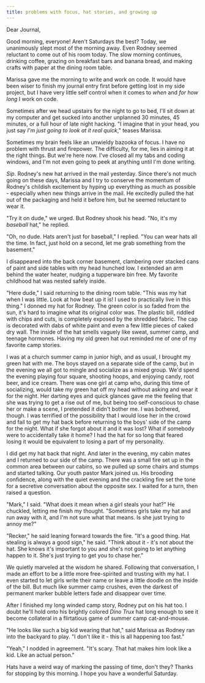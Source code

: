 ```yaml
---
title: problems with focus, hat stories, and growing up
---
```


Dear Journal,

Good morning, everyone!  Aren't Saturdays the best?  Today, we
unanimously slept most of the morning away.  Even Rodney seemed
reluctant to come out of his room today.  The slow morning continues,
drinking coffee, grazing on breakfast bars and banana bread, and
making crafts with paper at the dining room table.

Marissa gave me the morning to write and work on code.  It would have
been wiser to finish my journal entry first before getting lost in my
side project, but I have very little self control when it comes to
_when_ and _for how long_ I work on code.

Sometimes after we head upstairs for the night to go to bed, I'll sit
down at my computer and get sucked into another unplanned 30 minutes,
45 minutes, or a full hour of late night hacking.  "I imagine that in
your head, you just say _I'm just going to look at it real quick_,"
teases Marissa.

Sometimes my brain feels like an unwieldy bazooka of focus.  I have no
problem with thrust and firepower.  The difficulty, for me, lies in
aiming it at the right things.  But we're here now.  I've closed all
my tabs and coding windows, and I'm not even going to peek at anything
until I'm done writing.

_Sip_.  Rodney's new hat arrived in the mail yesterday.  Since there's
not much going on these days, Marissa and I try to conserve the
momentum of Rodney's childish excitement by hyping up everything as
much as possible - especially when new things arrive in the mail.  He
excitedly pulled the hat out of the packaging and held it before him,
but he seemed reluctant to wear it.

"Try it on dude," we urged.  But Rodney shook his head.  "No, it's my
_baseball_ hat," he replied.

"Oh, no dude.  Hats aren't just for baseball," I replied.  "You can
wear hats all the time.  In fact, just hold on a second, let me grab
something from the basement."

I disappeared into the back corner basement, clambering over stacked
cans of paint and side tables with my head hunched low.  I extended an
arm behind the water heater, nudging a tupperware bin free.  My
favorite childhood hat was nested safely inside.

"Here dude," I said returning to the dining room table.  "This was my
hat when I was little.  Look at how beat up it is!  I used to
practically live in this thing."  I donned my hat for Rodney.  The
green color is so faded from the sun, it's hard to imagine what its
original color was.  The plastic bill, riddled with chips and cuts, is
completely exposed by the shredded fabric.  The cap is decorated with
dabs of white paint and even a few little pieces of caked dry wall.
The inside of the hat smells vaguely like sweat, summer camp, and
teenage hormones.  Having my old green hat out reminded me of one of
my favorite camp stories.

I was at a church summer camp in junior high, and as usual, I brought
my green hat with me.  The boys stayed on a separate side of the camp,
but in the evening we all got to mingle and socialize as a mixed
group.  We'd spend the evening playing four square, shooting hoops,
and enjoying candy, root beer, and ice cream.  There was one girl at
camp who, during this time of socializing, would take my green hat off
my head without asking and wear it for the night.  Her darting eyes
and quick glances gave me the feeling that she was trying to get a
rise out of me, but being too self-conscious to chase her or make a
scene, I pretended it didn't bother me.  I was bothered, though.  I
was terrified of the possibility that I would lose her in the crowd
and fail to get my hat back before returning to the boys' side of the
camp for the night.  What if she forgot about it and it was lost?
What if somebody were to accidentally take it home?  I had the hat for
so long that feared losing it would be equivalent to losing a part of
my personality.

I did get my hat back that night.  And later in the evening, my cabin
mates and I returned to our side of the camp.  There was a small fire
set up in the common area between our cabins, so we pulled up some
chairs and stumps and started talking.  Our youth pastor Mark joined
us.  His brooding confidence, along with the quiet evening and the
crackling fire set the tone for a secretive conversation about the
opposite sex.  I waited for a turn, then raised a question.

"Mark," I said.  "What does it mean when a girl steals your hat?"  He
chuckled, letting me finish my thought.  "Sometimes girls take my hat
and run away with it, and I'm not sure what that means.  Is she just
trying to annoy me?"

"Recker," he said leaning forward towards the fire.  "It's a good
thing.  Hat stealing is always a good sign," he said.  "Think about
it - it's not about the hat.  She knows it's important to you and
she's not going to let anything happen to it.  She's just trying to
get you to chase her."

We quietly marveled at the wisdom he shared.  Following that
conversation, I made an effort to be a little more free-spirited and
trusting with my hat.  I even started to let girls write their name or
leave a little doodle on the inside of the bill.  But much like summer
camp crushes, even the darkest of permanent marker bubble letters fade
and disappear over time.

After I finished my long winded camp story, Rodney put on his hat too.
I doubt he'll hold onto his brightly colored _Dino Trux_ hat long
enough to see it become collateral in a flirtatious game of summer
camp cat-and-mouse.

"He looks like such a big kid wearing that hat," said Marissa as
Rodney ran into the backyard to play.  "I don't like it - this is all
happening too fast."

"Yeah," I nodded in agreement.  "It's scary.  That hat makes him look
like a kid.  Like an actual person."

Hats have a weird way of marking the passing of time, don't they?
Thanks for stopping by this morning.  I hope you have a wonderful
Saturday.
